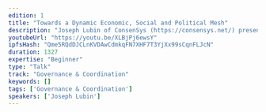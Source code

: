 ```yaml
---
edition: 1
title: "Towards a Dynamic Economic, Social and Political Mesh"
description: "Joseph Lubin of ConsenSys (https://consensys.net/) presents on \"Towards a Dynamic Economic, Social and Political Mesh\"."
youtubeUrl: "https://youtu.be/XLBjPj6ewsY"
ipfsHash: "Qme5RQdDJCLnKVDAwCdmkqFN7XHF7T3YjXx99sCqnFLJcN"
duration: 1327
expertise: "Beginner"
type: "Talk"
track: "Governance & Coordination"
keywords: []
tags: ['Governance & Coordination']
speakers: ['Joseph Lubin']
---
```

